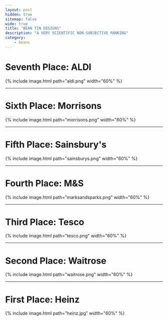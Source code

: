 ```yaml
---
layout: post
hidden: true
sitemap: false
wide: true
title: "BEAN TIN DESIGNS"
description: "A VERY SCIENTIFIC NON-SUBJECTIVE RANKING"
category:
    - beans
---
```


<style>
    main h1, main h2 {
        text-align: center;
    }
</style>

# Seventh Place: ALDI
{% include image.html path="aldi.png" width="60%" %}

---

# Sixth Place: Morrisons
{% include image.html path="morrisons.png" width="60%" %}

---

# Fifth Place: Sainsbury's
{% include image.html path="sainsburys.png" width="60%" %}

---

# Fourth Place: M&S
{% include image.html path="marksandsparks.png" width="60%" %}

---

# Third Place: Tesco
{% include image.html path="tesco.png" width="60%" %}

---

# Second Place: Waitrose
{% include image.html path="waitrose.png" width="60%" %}

---

# First Place: Heinz
{% include image.html path="heinz.jpg" width="60%" %}

